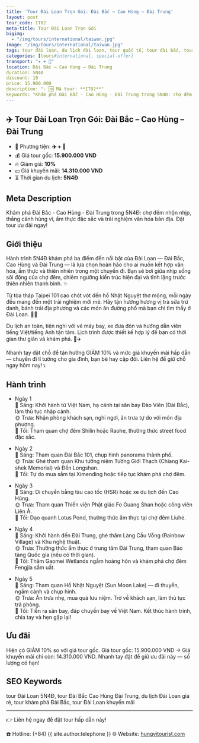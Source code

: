 ```yaml
---
title: 'Tour Đài Loan Trọn Gói: Đài Bắc – Cao Hùng – Đài Trung'
layout: post
tour_code: IT02
meta-title: Tour Đài Loan Trọn Gói
bigimg:
  - "/img/tours/international/taiwan.jpg"
image: "/img/tours/international/taiwan.jpg"
tags: tour đài loan, du lịch đài loan, tour quốc tế, tour đài bắc, tour cao hùng, tour đài trung
categories: [tours#international, special-offer]
transport: "✈️ + 🚌"
location: Đài Bắc – Cao Hùng – Đài Trung
duration: 5N4Đ
discount: 10
price: 15.900.000
description: "- 🆔 Mã tour: **IT02**"
keywords: "Khám phá Đài Bắc - Cao Hùng - Đài Trung trong 5N4Đ: chợ đêm nhộn nhịp, thắng cảnh hùng vĩ, ẩm thực đặc sắc và trải nghiệm văn hóa bản địa. Đặt tour ưu đãi ngay!"
---
```


## ✈️ Tour Đài Loan Trọn Gói: Đài Bắc – Cao Hùng – Đài Trung

- 🚗 Phương tiện: **✈️ + 🚌**
- 💰 Giá tour gốc: **15.900.000 VND**
- 🔥 Giảm giá: **10%**
- 💵 Giá khuyến mãi: **14.310.000 VND**
- ⏳ Thời gian du lịch: **5N4Đ**

## Meta Description
Khám phá Đài Bắc - Cao Hùng - Đài Trung trong 5N4Đ: chợ đêm nhộn nhịp, thắng cảnh hùng vĩ, ẩm thực đặc sắc và trải nghiệm văn hóa bản địa. Đặt tour ưu đãi ngay!

## Giới thiệu
Hành trình 5N4Đ khám phá ba điểm đến nổi bật của Đài Loan — Đài Bắc, Cao Hùng và Đài Trung — là lựa chọn hoàn hảo cho ai muốn kết hợp văn hóa, ẩm thực và thiên nhiên trong một chuyến đi. Bạn sẽ bơi giữa nhịp sống sôi động của chợ đêm, chiêm ngưỡng kiến trúc hiện đại và tĩnh lặng trước thiên nhiên thanh bình. ✨

Từ tòa tháp Taipei 101 cao chót vót đến hồ Nhật Nguyệt thơ mộng, mỗi ngày đều mang đến một trải nghiệm mới mẻ. Hãy tận hưởng hương vị trà sữa trứ danh, bánh trái địa phương và các món ăn đường phố mà bạn chỉ tìm thấy ở Đài Loan. 🍜🧋

Du lịch an toàn, tiện nghi với vé máy bay, xe đưa đón và hướng dẫn viên tiếng Việt/tiếng Anh tận tâm. Lịch trình được thiết kế hợp lý để bạn có thời gian thư giãn và khám phá. 🚌✈️

Nhanh tay đặt chỗ để tận hưởng GIẢM 10% và mức giá khuyến mãi hấp dẫn — chuyến đi lí tưởng cho gia đình, bạn bè hay cặp đôi. Liên hệ để giữ chỗ ngay hôm nay! 📞

## Hành trình
- Ngày 1  
  🌅 Sáng: Khởi hành từ Việt Nam, hạ cánh tại sân bay Đào Viên (Đài Bắc), làm thủ tục nhập cảnh.  
  🌞 Trưa: Nhận phòng khách sạn, nghỉ ngơi, ăn trưa tự do với món địa phương.  
  🌙 Tối: Tham quan chợ đêm Shilin hoặc Raohe, thưởng thức street food đặc sắc.

- Ngày 2  
  🌅 Sáng: Tham quan Đài Bắc 101, chụp hình panorama thành phố.  
  🌞 Trưa: Ghé tham quan Khu tưởng niệm Tưởng Giới Thạch (Chiang Kai-shek Memorial) và Đền Longshan.  
  🌙 Tối: Tự do mua sắm tại Ximending hoặc tiếp tục khám phá chợ đêm.

- Ngày 3  
  🌅 Sáng: Di chuyển bằng tàu cao tốc (HSR) hoặc xe du lịch đến Cao Hùng.  
  🌞 Trưa: Tham quan Thiền viện Phật giáo Fo Guang Shan hoặc công viên Liên Á.  
  🌙 Tối: Dạo quanh Lotus Pond, thưởng thức ẩm thực tại chợ đêm Liuhe.

- Ngày 4  
  🌅 Sáng: Khởi hành đến Đài Trung, ghé thăm Làng Cầu Vồng (Rainbow Village) và Khu nghệ thuật.  
  🌞 Trưa: Thưởng thức ẩm thực ở trung tâm Đài Trung, tham quan Bảo tàng Quốc gia (nếu có thời gian).  
  🌙 Tối: Thăm Gaomei Wetlands ngắm hoàng hôn và khám phá chợ đêm Fengjia sầm uất.

- Ngày 5  
  🌅 Sáng: Tham quan Hồ Nhật Nguyệt (Sun Moon Lake) — đi thuyền, ngắm cảnh và chụp hình.  
  🌞 Trưa: Ăn trưa nhẹ, mua quà lưu niệm. Trở về khách sạn, làm thủ tục trả phòng.  
  🌙 Tối: Tiễn ra sân bay, đáp chuyến bay về Việt Nam. Kết thúc hành trình, chia tay và hẹn gặp lại!

## Ưu đãi
Hiện có GIẢM 10% so với giá tour gốc. Giá tour gốc: 15.900.000 VND → Giá khuyến mãi chỉ còn: 14.310.000 VND. Nhanh tay đặt để giữ ưu đãi này — số lượng có hạn!

## SEO Keywords
tour Đài Loan 5N4Đ, tour Đài Bắc Cao Hùng Đài Trung, du lịch Đài Loan giá rẻ, tour khám phá Đài Bắc, tour Đài Loan khuyến mãi

---

👉 Liên hệ ngay để đặt tour hấp dẫn này!

☎️ Hotline: (+84) {{ site.author.telephone }}
🌐 Website: [hungvitourist.com](https://hungvitourist.com)


